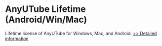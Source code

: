 # AnyUTube Lifetime (Android/Win/Mac)
Lifetime license of AnyUTube for Windows, Mac, and Android.
[>> Detailed information](https://secure.shareit.com/shareit/product.html?productid=301015730&affiliateid=200057808)